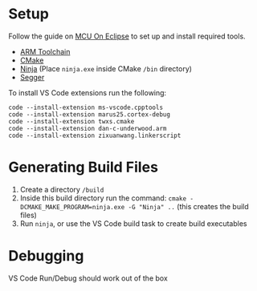 # Setup

Follow the guide on [MCU On Eclipse](https://mcuoneclipse.com/2021/05/01/visual-studio-code-for-c-c-with-arm-cortex-m-part-1/) to set up and install required tools.

* [ARM Toolchain](https://developer.arm.com/tools-and-software/open-source-software/developer-tools/gnu-toolchain/gnu-rm/downloads)
* [CMake](https://cmake.org/download/)
* [Ninja](https://github.com/ninja-build/ninja/releases) (Place `ninja.exe` inside CMake `/bin` directory)
* [Segger](https://www.segger.com/downloads/jlink#J-LinkSoftwareAndDocumentationPack)

To install VS Code extensions run the following:

```
code --install-extension ms-vscode.cpptools
code --install-extension marus25.cortex-debug
code --install-extension twxs.cmake
code --install-extension dan-c-underwood.arm
code --install-extension zixuanwang.linkerscript
```

# Generating Build Files

1. Create a directory `/build`
1. Inside this build directory run the command: `cmake -DCMAKE_MAKE_PROGRAM=ninja.exe -G "Ninja" ..` (this creates the build files)
1. Run `ninja`, or use the VS Code build task to create build executables

# Debugging

VS Code Run/Debug should work out of the box
